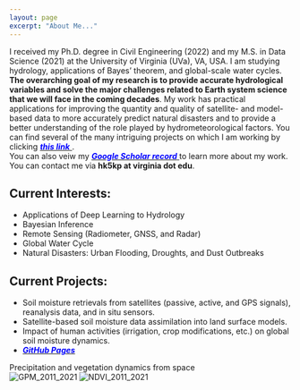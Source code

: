 ```yaml
---
layout: page
excerpt: "About Me..."
---
```


I received my Ph.D. degree in Civil Engineering (2022) and my M.S. in Data Science (2021) at the University of Virginia (UVa), VA, USA. I am studying hydrology, applications of Bayes’ theorem, and global-scale water cycles. __The overarching goal of my research is to provide accurate hydrological variables and solve the major challenges related to Earth system science that we will face in the coming decades__. My work has practical applications for improving the quantity and quality of satellite- and model-based data to more accurately predict natural disasters and to provide a better understanding of the role played by hydrometeorological factors.
You can find several of the many intriguing projects on which I am working by clicking [<span style="color: blue"> __*this link*__ </span>](https://hyunglok-kim.github.io/projects/). \
You can also veiw my [<span style="color: blue"> __*Google Scholar record*__ </span>](https://scholar.google.com/citations?user=ZJx_f8gAAAAJ&hl=en&authuser=1) to learn more about my work. You can contact me via __hk5kp at virginia dot edu__.

## Current Interests:
- Applications of Deep Learning to Hydrology
- Bayesian Inference
- Remote Sensing (Radiometer, GNSS, and Radar)
- Global Water Cycle
- Natural Disasters: Urban Flooding, Droughts, and Dust Outbreaks

## Current Projects:
- Soil moisture retrievals from satellites (passive, active, and GPS signals), reanalysis data, and in situ sensors.
- Satellite-based soil moisture data assimilation into land surface models.
- Impact of human activities (irrigation, crop modifications, etc.) on global soil moisture dynamics.
- [<span style="color: blue"> __*GitHub Pages*__ </span>](https://github.com/Hyunglok-Kim)

<figcaption> Precipitation and vegetation dynamics from space </figcaption>
<img src="{{ "movies/GPM_2011_2021.gif" | prepend: site.baseurl | prepend: site.url}}" alt="GPM_2011_2021" />
<img src="{{ "movies/NDVI_2011_2021.gif" | prepend: site.baseurl | prepend: site.url}}" alt="NDVI_2011_2021" />

